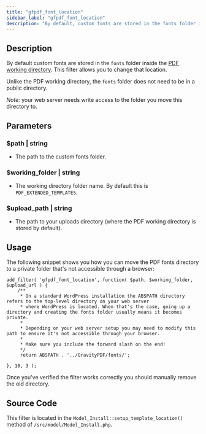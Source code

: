 ```yaml
---
title: "gfpdf_font_location"
sidebar_label: "gfpdf_font_location"
description: "By default, custom fonts are stored in the fonts folder inside the PDF working directory. This filter allows you to change that location. "
---
```


## Description

By default custom fonts are stored in the `fonts` folder inside the [PDF working directory](developer-first-custom-pdf.md#working-directory). This filter allows you to change that location.

Unlike the PDF working directory, the `fonts` folder does not need to be in a public directory.

*Note:* your web server needs write access to the folder you move this directory to.

## Parameters

### $path | string
*  The path to the custom fonts folder.

### $working_folder | string
*  The working directory folder name. By default this is `PDF_EXTENDED_TEMPLATES`.

### $upload_path | string
*  The path to your uploads directory (where the PDF working directory is stored by default).

## Usage

The following snippet shows you how you can move the PDF fonts directory to a private folder that's not accessible through a browser:

```
add_filter( 'gfpdf_font_location', function( $path, $working_folder, $upload_url ) {
    /**
     * On a standard WordPress installation the ABSPATH directory refers to the top-level directory on your web server
     * where WordPress is located. When that's the case, going up a directory and creating the fonts folder usually means it becomes private.
     *
     * Depending on your web server setup you may need to modify this path to ensure it's not accessible through your browser.
     *
     * Make sure you include the forward slash on the end!
     */
     return ABSPATH . '../GravityPDF/fonts/';

}, 10, 3 );

```

Once you've verified the filter works correctly you should manually remove the old directory.

## Source Code

This filter is located in the `Model_Install::setup_template_location()` method of `/src/model/Model_Install.php`.